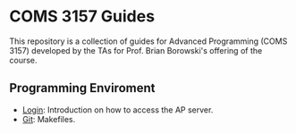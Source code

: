 # COMS 3157 Guides

This repository is a collection of guides for Advanced Programming (COMS 3157)
developed by the TAs for Prof. Brian Borowski's offering of the course.


## Programming Enviroment

- [Login](login.md): Introduction on how to access the AP server.
- [Git](B-Makefiles/makefiles.md): Makefiles.
